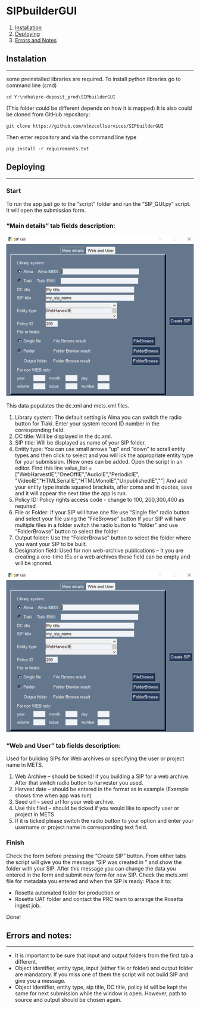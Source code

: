 # SIPbuilderGUI
1. [Installation](#installation)
2. [Deploying](#tdeploying)
3. [Errors and Notes](#errors-and-notes)
## Instalation
***
some preinstalled libraries are required.
To install python libraries go to  command line (cmd)
```
cd Y:\ndha\pre-deposit_prod\SIPbuilderGUI 
```
(This folder could be different depends on how it is mapped)
It is also could be cloned from GitHub repository:
```
git clone https://github.com/nlnzcollservices/SIPbuilderGUI
```
Then enter repository and via the command line type
```
pip install -r requirements.txt
```

## Deploying
***
### Start

To run the app just go to  the “script” folder and run the “SIP_GUI.py” script. 
It will open the submission form.

### “Main details” tab fields description:

![SIP_builder1](/documentation/SIP_builder1.PNG)

This data populates the dc.xml and mets.xml files.
1.	Library system:
The default setting is Alma you can switch the radio button for Tiaki.
Enter your system record ID number in the corresponding field.
2.	DC title:
 Will be displayed in the dc.xml.
3.	SIP title:
Will be displayed as name of your SIP folder.
4.	Entity type:
You can use small arrows “up” and ”down” to scrall entity types and then click to select and you will ick the appropriate entity type for your submission.
(New ones can be added. Open the script in an editor. Find this line value_list  = ["WebHarvestIE","OneOffIE","AudioIE","PeriodicIE",
"VideoIE","HTMLSerialIE","HTMLMonoIE","UnpublishedIE",""]
And add your entity type inside squared brackets, after coma and in quotes, save and it will appear the next time the app is run.
5.	Policy ID:
Policy rights access code - change to 100, 200,300,400 as required
6.	 File or Folder:
If  your SIP will have one file use “Single file” radio button and select your file using the “FileBrowse” button
If your SIP will have multiple files in a folder switch the radio button to “folder” and use  “FolderBrowse” button to select the folder
7.	Output folder:
Use the “FolderBrowse” button to select the folder where you want your SIP to be built.
8.	Designation field:
Used for non web-archive publications – It you are creating a one-time IEs or a web archives these field can be empty and will be ignored.


![SIP_builder1](/documentation/SIP_builder1.PNG)

### “Web and User” tab fields description:
Used for building SIPs for Web archives or specifying the user or project name in METS.  

1.	Web Archive – should be ticked! if you building a SIP for a web archive. After that switch radio button to harvester you used.
2.	Harvest date – should be entered in the format as in example (Example shows time when app was run)
3.	Seed url – seed url for your web archive.
4.	Use this filed – should be ticked if you would like to specify user or project in METS
5.	If it is ticked please switch the radio button to your option and enter your username or project name in corresponding text field.

### Finish

Check the form before pressing the “Create SIP” button. From either tabs  the script will give you the message “SIP was created in ”   and show the folder with your SIP.
After this message you can change the data you entered in the form and submit new form for new SIP. 
Check the mets.xml file for metadata you entered and when the SIP is ready:
Place it to:
 - Rosetta automated folder for production or
 - Rosetta UAT folder and contact the PRC team to arrange the Rosetta ingest job.

Done!

## 	Errors and notes:
***
- It is important to be sure that input and output folders from the first tab a different.
- Object identifier, entity type, input (either file or folder) and output folder are mandatory.
If you miss one of them the script will not build SIP and give you a message.
- Object identifier, entity type, sip title, DC title, policy id will be kept the same for next submission while the window is open. However, path to source and output should be chosen again.



